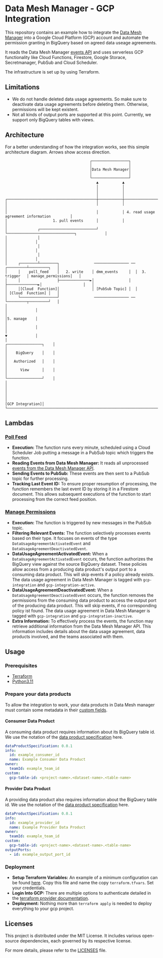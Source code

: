 # Data Mesh Manager - GCP Integration

This repository contains an example how to integrate the [Data Mesh Manager](https://www.datamesh-manager.com/) into a Google Cloud Platform (GCP) account and automate the permission granting in BigQuery based on agreed data useage agreements.

It reads the Data Mesh Manager [events API](https://docs.datamesh-manager.com/events) and uses serverless GCP functionality like Cloud Functions, Firestore, Google Storace, Secretmanager, PubSub and Cloud Scheduler.

The infrastructure is set up by using Terraform.

## Limitations
- We do not handle deleted data usage agreements. So make sure to deactivate data usage agreements before deleting them. Otherwise, permissions will be kept existent.
- Not all kinds of output ports are supported at this point. Currently, we support only BigQuery tables with views.

## Architecture
For a better understanding of how the integration works, see this simple architecture diagram. Arrows show access direction.

```
                                       ┌─────────────────┐
                                       │                 │
                                       │Data Mesh Manager│
                                       │                 │
                                       └─────────────────┘
                                          ▲           ▲
                                          │           │
                                          │           │
                                          │           │
┌─────────────────────────────────────────┼───────────┼─────────────────────────────────────────────┐
│                                         │           │                                             │
│                                         │           │ 4. read usage agreement information         │
│                     1. pull events      │           │                                             │
│              ┌──────────────────────────┘           └───────────────────────────────┐             │
│              │                                                                      │             │
│              │                                                                      │             │
│              │                                                                      │             │
│     ┌────────┴────────┐                ──────────────── ──                ┌─────────┴─────────┐   │
│     │    poll_feed    │   2. write    │ dmm_events     │  │  3. trigger   │ manage_permissions│   │
│     │                 ├──────────────►│                │  ├──────────────►│                   │   │
│     │[Cloud  Function]│               │ [PubSub Topic] │  │               │ [Cloud  Function] │   │
│     └─────────────────┘                ──────────────── ──                └─────────┬─────────┘   │
│                                                                                     │             │
│                                                                                     │5. manage    │
│                                                                                     │             │
│                                                                                     ▼             │
│                                                                             ┌────────────────┐    │
│                                                                             │    BigQuery    │    │
│                                                                             │   Authorized   │    │
│                                                                             │      View      │    │
│                                                                             └────────────────┘    │
│                                                                                                   │
│                                                                                                   │
│                                                                                  [GCP Integration]│
└───────────────────────────────────────────────────────────────────────────────────────────────────┘
```

## Lambdas
### [Poll Feed](src%2Fpoll_feed%2Fmain.py)
- **Execution:** The function runs every minute, scheduled using a Cloud Scheduler Job putting a message in a PubSub topic which triggers the function.
- **Reading Events from Data Mesh Manager:** It reads all unprocessed [events from the Data Mesh Manager API](https://docs.datamesh-manager.com/events).
- **Sending Events to PubSub:** These events are then sent to a PubSub topic for further processing.
- **Tracking Last Event ID:** To ensure proper resumption of processing, the function remembers the last event ID by storing it in a Firestore document. This allows subsequent executions of the function to start processing from the correct feed position.

### [Manage Permissions](src%2Fmanage_permissions%2Fmain.py)
- **Execution:** The function is triggered by new messages in the PubSub topic.
- **Filtering Relevant Events:** The function selectively processes events based on their type. It focuses on events of the type `DataUsageAgreementActivatedEvent` and `DataUsageAgreementDeactivatedEvent`.
- **DataUsageAgreementActivatedEvent:** When a `DataUsageAgreementActivatedEvent` occurs, the function authorizes the BigQuery view against the source BigQuery dataset. These policies allow access from a producing data product's output port to a consuming data product. This will skip events if a policy already exists. The data usage agreement in Data Mesh Manager is tagged with `gcp-integration` and `gcp-integration-active`.
- **DataUsageAgreementDeactivatedEvent:** When a `DataUsageAgreementDeactivatedEvent` occurs, the function removes the permissions from the consuming data product to access the output port of the producing data product. This will skip events, if no corresponding policy ist found. The data usage agreement in Data Mesh Manager is tagged with `gcp-integration` and `gcp-integration-inactive`.
- **Extra Information:** To effectively process the events, the function may retrieve additional information from the Data Mesh Manager API. This information includes details about the data usage agreement, data products involved, and the teams associated with them.

## Usage
### Prerequisites
- [Terraform](https://developer.hashicorp.com/terraform/tutorials/gcp-get-started/install-cli)
- [Python3.11](https://www.python.org/downloads/release/python-3110/)

### Prepare your data products
To allow the integration to work, your data products in Data Mesh manager must contain some metadata in their [custom fields](https://docs.datamesh-manager.com/dataproducts).

#### Consumer Data Product
A consuming data product requires information about its BigQuery table id. We use the notation of the [data product specification](https://github.com/datamesh-architecture/dataproduct-specification) here.
```yaml
dataProductSpecification: 0.0.1
info:
  id: example_consumer_id
  name: Example Consumer Data Product
owner:
  teamId: example_team_id
custom:
  gcp-table-id: <project-name>.<dataset-name>.<table-name>
```

#### Provider Data Product
A providing data product also requires information about the BigQuery table id. We use the notation of the [data product specification](https://github.com/datamesh-architecture/dataproduct-specification) here.

```yaml
dataProductSpecification: 0.0.1
info:
  id: example_provider_id
  name: Example Provider Data Product
owner:
  teamId: example_team_id
custom:
  gcp-table-id: <project-name>.<dataset-name>.<table-name>
outputPorts:
  - id: example_output_port_id
```

### Deployment
- **Setup Terraform Variables:** An example of a minimum configuration can be found [here](terraform%2Fterraform.tfvars.template). Copy this file and name the copy `terraform.tfvars`. Set your credentials.
- **Login Into GCP:** There are multiple options to authenticate detailed in the [terraform provider documentation](https://registry.terraform.io/providers/hashicorp/google/latest/docs/guides/provider_reference#authentication).
- **Deployment:** Nothing more than `terraform apply` is needed to deploy everything to your gcp project.

## Licenses

This project is distributed under the MIT License. It includes various open-source dependencies, each governed by its respective license.

For more details, please refer to the [LICENSES](LICENSES) file.
